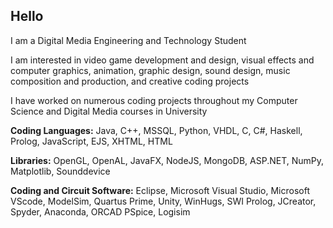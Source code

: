 ## Hello 

<!--
**malikahafez/malikahafez** is a ✨ _special_ ✨ repository because its `README.md` (this file) appears on your GitHub profile.

Here are some ideas to get you started:

- 🔭 I’m currently working on ...
- 🌱 I’m currently learning ...
- 👯 I’m looking to collaborate on ...
- 🤔 I’m looking for help with ...
- 💬 Ask me about ...
- 📫 How to reach me: ...
- 😄 Pronouns: ...
- ⚡ Fun fact: ...
-->
I am a Digital Media Engineering and Technology Student

I am interested in video game development and design, visual effects and computer graphics, animation, graphic design, sound design, music composition and production, and creative coding projects

I have worked on numerous coding projects throughout my Computer Science and Digital Media courses in University

**Coding Languages:** Java, C++, MSSQL, Python, VHDL, C, C#, Haskell, Prolog, JavaScript, EJS, XHTML, HTML

**Libraries:** OpenGL, OpenAL, JavaFX, NodeJS, MongoDB, ASP.NET, NumPy, Matplotlib, Sounddevice

**Coding and Circuit Software:** Eclipse, Microsoft Visual Studio, Microsoft VScode, ModelSim, Quartus Prime, Unity, WinHugs, SWI Prolog, JCreator, Spyder, Anaconda, ORCAD PSpice, Logisim 



